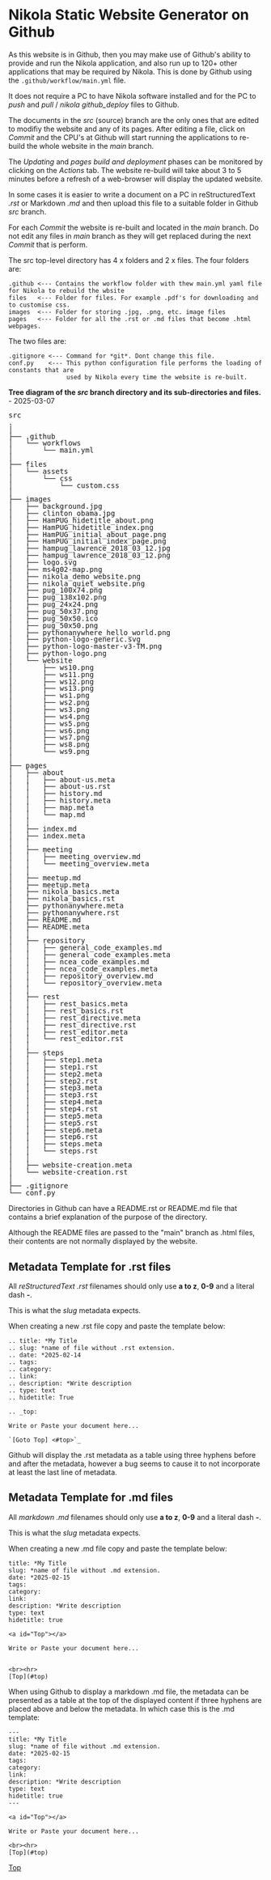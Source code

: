 <a id="Top"></a>

Nikola Static Website Generator on Github
=========================================

As this website is in Github, then you may make use of Github's ability to provide and run the Nikola 
application, and also run up to 120+ other applications that may be required by Nikola. This is
done by Github using the `.github/workflow/main.yml` file.

It does not require a PC to have Nikola software installed and for the PC to *push* and 
*pull* / *nikola github_deploy* files to Github.

The documents in the *src* (source) branch are the only ones that are edited to modifiy the 
website and any of its pages. After editing a file, click on *Commit* and the CPU's at 
Github will start running the applications to re-build the whole website in the *main* branch. 

The *Updating* and *pages build and deployment* phases can be monitored by clicking on the *Actions* tab. 
The website re-build will take about 3 to 5 minutes before a refresh of a web-browser will 
display the updated website.

In some cases it is easier to write a document on a PC in reStructuredText *.rst* or 
Markdown *.md* and then upload this file to a suitable folder in Github *src* branch.

For each *Commit* the website is re-built and located in the *main* branch. Do not edit any 
files in *main* branch as they will get replaced during the next *Commit* that is perform.

The src top-level directory has 4 x folders and 2 x files. 
The four folders are:
```
.github <--- Contains the workflow folder with thew main.yml yaml file for Nikola to rebuild the wbsite
files   <--- Folder for files. For example .pdf's for downloading and to customise css. 
images  <--- Folder for storing .jpg, .png, etc. image files
pages   <--- Folder for all the .rst or .md files that become .html webpages.
```

The two files are:
```
.gitignore <--- Command for *git*. Dont change this file.
conf.py    <--- This python configuration file performs the loading of constants that are
                used by Nikola every time the website is re-built. 
```

**Tree diagram of the *src* branch directory and its sub-directories and files.** - 2025-03-07 

  <!--the line-height is reduced slightly so vertical lines do not have spaces-->  
  <p style="line-height: 0.99em; font-family: monospace, monospace;"> 
  src <br>
  . <br>
  │ <br>
  ├── .github <br> 
  │&nbsp;&nbsp;&nbsp;└── workflows <br> 
  │&nbsp;&nbsp;&nbsp;&nbsp;&nbsp;&nbsp;&nbsp;└── main.yml <br> 
  │ <br> 
  ├── files <br> 
  │&nbsp;&nbsp;&nbsp;└── assets <br> 
  │&nbsp;&nbsp;&nbsp;&nbsp;&nbsp;&nbsp;&nbsp;└── css <br> 
  │&nbsp;&nbsp;&nbsp;&nbsp;&nbsp;&nbsp;&nbsp;&nbsp;&nbsp;&nbsp;&nbsp;└── custom.css <br> 
  │ <br> 
  ├── images <br> 
  │&nbsp;&nbsp;&nbsp;├── background.jpg <br> 
  │&nbsp;&nbsp;&nbsp;├── clinton_obama.jpg <br> 
  │&nbsp;&nbsp;&nbsp;├── HamPUG_hidetitle_about.png <br> 
  │&nbsp;&nbsp;&nbsp;├── HamPUG_hidetitle_index.png <br> 
  │&nbsp;&nbsp;&nbsp;├── HamPUG_initial_about_page.png <br> 
  │&nbsp;&nbsp;&nbsp;├── HamPUG_initial_index_page.png <br> 
  │&nbsp;&nbsp;&nbsp;├── hampug_lawrence_2018_03_12.jpg <br> 
  │&nbsp;&nbsp;&nbsp;├── hampug_lawrence_2018_03_12.png <br> 
  │&nbsp;&nbsp;&nbsp;├── logo.svg <br> 
  │&nbsp;&nbsp;&nbsp;├── ms4g02-map.png <br> 
  │&nbsp;&nbsp;&nbsp;├── nikola_demo_website.png <br> 
  │&nbsp;&nbsp;&nbsp;├── nikola_quiet_website.png <br> 
  │&nbsp;&nbsp;&nbsp;├── pug_100x74.png <br> 
  │&nbsp;&nbsp;&nbsp;├── pug_138x102.png <br> 
  │&nbsp;&nbsp;&nbsp;├── pug_24x24.png <br> 
  │&nbsp;&nbsp;&nbsp;├── pug_50x37.png <br> 
  │&nbsp;&nbsp;&nbsp;├── pug_50x50.ico <br> 
  │&nbsp;&nbsp;&nbsp;├── pug_50x50.png <br> 
  │&nbsp;&nbsp;&nbsp;├── pythonanywhere_hello_world.png <br> 
  │&nbsp;&nbsp;&nbsp;├── python-logo-generic.svg <br> 
  │&nbsp;&nbsp;&nbsp;├── python-logo-master-v3-TM.png <br> 
  │&nbsp;&nbsp;&nbsp;├── python-logo.png <br> 
  │&nbsp;&nbsp;&nbsp;└── website <br> 
  │&nbsp;&nbsp;&nbsp;&nbsp;&nbsp;&nbsp;&nbsp;├── ws10.png <br> 
  │&nbsp;&nbsp;&nbsp;&nbsp;&nbsp;&nbsp;&nbsp;├── ws11.png <br> 
  │&nbsp;&nbsp;&nbsp;&nbsp;&nbsp;&nbsp;&nbsp;├── ws12.png <br> 
  │&nbsp;&nbsp;&nbsp;&nbsp;&nbsp;&nbsp;&nbsp;├── ws13.png <br> 
  │&nbsp;&nbsp;&nbsp;&nbsp;&nbsp;&nbsp;&nbsp;├── ws1.png <br> 
  │&nbsp;&nbsp;&nbsp;&nbsp;&nbsp;&nbsp;&nbsp;├── ws2.png <br> 
  │&nbsp;&nbsp;&nbsp;&nbsp;&nbsp;&nbsp;&nbsp;├── ws3.png <br> 
  │&nbsp;&nbsp;&nbsp;&nbsp;&nbsp;&nbsp;&nbsp;├── ws4.png <br> 
  │&nbsp;&nbsp;&nbsp;&nbsp;&nbsp;&nbsp;&nbsp;├── ws5.png <br> 
  │&nbsp;&nbsp;&nbsp;&nbsp;&nbsp;&nbsp;&nbsp;├── ws6.png <br> 
  │&nbsp;&nbsp;&nbsp;&nbsp;&nbsp;&nbsp;&nbsp;├── ws7.png <br> 
  │&nbsp;&nbsp;&nbsp;&nbsp;&nbsp;&nbsp;&nbsp;├── ws8.png <br> 
  │&nbsp;&nbsp;&nbsp;&nbsp;&nbsp;&nbsp;&nbsp;└── ws9.png <br> 
  │ <br> 
  ├── pages <br> 
  │&nbsp;&nbsp;&nbsp;├── about <br>
  │&nbsp;&nbsp;&nbsp;│&nbsp;&nbsp;&nbsp;├── about-us.meta <br> 
  │&nbsp;&nbsp;&nbsp;│&nbsp;&nbsp;&nbsp;├── about-us.rst <br> 
  │&nbsp;&nbsp;&nbsp;│&nbsp;&nbsp;&nbsp;├── history.md <br> 
  │&nbsp;&nbsp;&nbsp;│&nbsp;&nbsp;&nbsp;├── history.meta <br>
  │&nbsp;&nbsp;&nbsp;│&nbsp;&nbsp;&nbsp;├── map.meta <br> 
  │&nbsp;&nbsp;&nbsp;│&nbsp;&nbsp;&nbsp;└── map.md <br> 
  │&nbsp;&nbsp;&nbsp;│ <br>
  │&nbsp;&nbsp;&nbsp;├── index.md <br> 
  │&nbsp;&nbsp;&nbsp;├── index.meta <br> 
  │&nbsp;&nbsp;&nbsp;│ <br> 
  │&nbsp;&nbsp;&nbsp;├── meeting <br>   
  │&nbsp;&nbsp;&nbsp;│&nbsp;&nbsp;&nbsp;├── meeting_overview.md <br> 
  │&nbsp;&nbsp;&nbsp;│&nbsp;&nbsp;&nbsp;└── meeting_overview.meta <br> 
  │&nbsp;&nbsp;&nbsp;│ <br>  
  │&nbsp;&nbsp;&nbsp;├── meetup.md <br> 
  │&nbsp;&nbsp;&nbsp;├── meetup.meta <br> 
  │&nbsp;&nbsp;&nbsp;├── nikola_basics.meta <br> 
  │&nbsp;&nbsp;&nbsp;├── nikola_basics.rst <br> 
  │&nbsp;&nbsp;&nbsp;├── pythonanywhere.meta <br> 
  │&nbsp;&nbsp;&nbsp;├── pythonanywhere.rst <br>  
  │&nbsp;&nbsp;&nbsp;├── README.md <br> 
  │&nbsp;&nbsp;&nbsp;├── README.meta <br> 
  │&nbsp;&nbsp;&nbsp;│ <br>   
  │&nbsp;&nbsp;&nbsp;├── repository <br> 
  │&nbsp;&nbsp;&nbsp;│&nbsp;&nbsp;&nbsp;├── general_code_examples.md <br> 
  │&nbsp;&nbsp;&nbsp;│&nbsp;&nbsp;&nbsp;├── general_code_examples.meta <br> 
  │&nbsp;&nbsp;&nbsp;│&nbsp;&nbsp;&nbsp;├── ncea_code_examples.md <br> 
  │&nbsp;&nbsp;&nbsp;│&nbsp;&nbsp;&nbsp;├── ncea_code_examples.meta <br> 
  │&nbsp;&nbsp;&nbsp;│&nbsp;&nbsp;&nbsp;├── repository_overview.md <br> 
  │&nbsp;&nbsp;&nbsp;│&nbsp;&nbsp;&nbsp;└── repository_overview.meta <br> 
  │&nbsp;&nbsp;&nbsp;│ <br>  
  │&nbsp;&nbsp;&nbsp;├── rest <br>
  │&nbsp;&nbsp;&nbsp;│&nbsp;&nbsp;&nbsp;├── rest_basics.meta <br> 
  │&nbsp;&nbsp;&nbsp;│&nbsp;&nbsp;&nbsp;├── rest_basics.rst <br> 
  │&nbsp;&nbsp;&nbsp;│&nbsp;&nbsp;&nbsp;├── rest_directive.meta <br> 
  │&nbsp;&nbsp;&nbsp;│&nbsp;&nbsp;&nbsp;├── rest_directive.rst <br> 
  │&nbsp;&nbsp;&nbsp;│&nbsp;&nbsp;&nbsp;├── rest_editor.meta <br> 
  │&nbsp;&nbsp;&nbsp;│&nbsp;&nbsp;&nbsp;└── rest_editor.rst <br>
  │&nbsp;&nbsp;&nbsp;│ <br> 
  │&nbsp;&nbsp;&nbsp;├── steps <br>  
  │&nbsp;&nbsp;&nbsp;│&nbsp;&nbsp;&nbsp;├── step1.meta <br> 
  │&nbsp;&nbsp;&nbsp;│&nbsp;&nbsp;&nbsp;├── step1.rst <br> 
  │&nbsp;&nbsp;&nbsp;│&nbsp;&nbsp;&nbsp;├── step2.meta <br> 
  │&nbsp;&nbsp;&nbsp;│&nbsp;&nbsp;&nbsp;├── step2.rst <br> 
  │&nbsp;&nbsp;&nbsp;│&nbsp;&nbsp;&nbsp;├── step3.meta <br> 
  │&nbsp;&nbsp;&nbsp;│&nbsp;&nbsp;&nbsp;├── step3.rst <br> 
  │&nbsp;&nbsp;&nbsp;│&nbsp;&nbsp;&nbsp;├── step4.meta <br> 
  │&nbsp;&nbsp;&nbsp;│&nbsp;&nbsp;&nbsp;├── step4.rst <br> 
  │&nbsp;&nbsp;&nbsp;│&nbsp;&nbsp;&nbsp;├── step5.meta <br> 
  │&nbsp;&nbsp;&nbsp;│&nbsp;&nbsp;&nbsp;├── step5.rst <br> 
  │&nbsp;&nbsp;&nbsp;│&nbsp;&nbsp;&nbsp;├── step6.meta <br> 
  │&nbsp;&nbsp;&nbsp;│&nbsp;&nbsp;&nbsp;├── step6.rst <br> 
  │&nbsp;&nbsp;&nbsp;│&nbsp;&nbsp;&nbsp;├── steps.meta <br> 
  │&nbsp;&nbsp;&nbsp;│&nbsp;&nbsp;&nbsp;└── steps.rst <br> 
  │&nbsp;&nbsp;&nbsp;│ <br> 
  │&nbsp;&nbsp;&nbsp;├── website-creation.meta <br> 
  │&nbsp;&nbsp;&nbsp;└── website-creation.rst <br> 
  │ <br> 
  ├── .gitignore <br> 
  └── conf.py <br> 
  </p> 
  
Directories in Github can have a README.rst or README.md file that contains a 
brief explanation of the purpose of the directory. 

Although the README files are passed to the "main" branch as .html files, 
their contents are not normally displayed by the website.


Metadata Template for .rst files
--------------------------------

All *reStructuredText .rst* filenames should only use **a to z**, **0-9** and 
a literal dash **-**.

This is what the *slug* metadata expects.

When creating a new .rst file copy and paste the template below:
```
.. title: *My Title
.. slug: *name of file without .rst extension.
.. date: *2025-02-14
.. tags: 
.. category: 
.. link: 
.. description: *Write description
.. type: text
.. hidetitle: True

.. _top:

Write or Paste your document here...

`[Goto Top] <#top>`_

```
Github will display the .rst metadata as a table using three hyphens before and 
after the metadata, however a bug seems to cause it to not incorporate at least 
the last line of metadata.

Metadata Template for .md files
-------------------------------

All *markdown .md* filenames should only use **a to z**, **0-9** and a literal 
dash **-**.

This is what the *slug* metadata expects.

When creating a new .md file copy and paste the template below:

```
title: *My Title
slug: *name of file without .md extension.
date: *2025-02-15
tags: 
category: 
link: 
description: *Write description 
type: text
hidetitle: true

<a id="Top"></a>

Write or Paste your document here...


<br><hr>
[Top](#top)
```
When using Github to display a markdown .md file, the metadata can be presented 
as a table at the top of the displayed content if three hyphens are placed 
above and below the metadata. In which case this is the .md template:
```
---
title: *My Title
slug: *name of file without .md extension.
date: *2025-02-15
tags: 
category: 
link: 
description: *Write description 
type: text
hidetitle: true
---

<a id="Top"></a>

Write or Paste your document here...

<br><hr>
[Top](#top)
```

[Top](#top)

